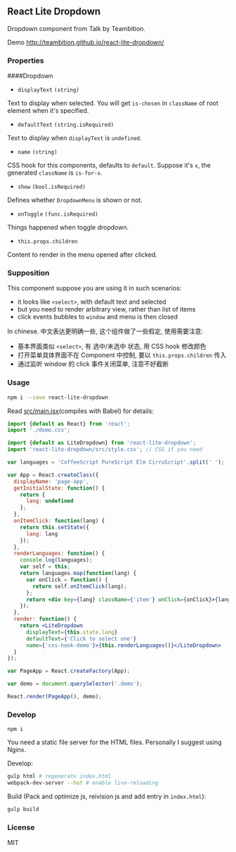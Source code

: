 
React Lite Dropdown
----

Dropdown component from Talk by Teambition.

Demo http://teambition.github.io/react-lite-dropdown/

### Properties

####Dropdown

* `displayText` `(string)`

Text to display when selected. You will get `is-chosen` in `className` of root element when it's specified.

* `defaultText` `(string.isRequired)`

Text to display when `displayText` is `undefined`.

* `name` `(string)`

CSS hook for this components, defaults to `default`. Suppose it's `x`, the generated `className` is `is-for-x`.

* `show` `(bool.isRequired)`

Defines whether `DropdownMenu` is shown or not.

* `onToggle` `(func.isRequired)`

Things happened when toggle dropdown.

* `this.props.children`

Content to render in the menu opened after clicked.

### Supposition

This component suppose you are using it in such scenarios:

* it looks like `<select>`, with default text and selected
* but you need to render arbitrary view, rather than list of items
* click events bubbles to `window` and menu is then closed

In chinese. 中文表达更明确一些, 这个组件做了一些假定, 使用需要注意:

* 基本界面类似 `<select>`, 有 选中/未选中 状态, 用 CSS hook 修改颜色
* 打开菜单具体界面不在 Component 中控制, 要以 `this.props.children` 传入
* 通过监听 window 的 click 事件关闭菜单, 注意不好截断

### Usage

```bash
npm i --save react-lite-dropdown
```

Read [src/main.jsx](main)(compiles with Babel) for details:

[main]: https://github.com/teambition/react-lite-dropdown/blob/gh-pages/src/main.jsx

```jsx
import {default as React} from 'react';
import './demo.css';

import {default as LiteDropdown} from 'react-lite-dropdown';
import 'react-lite-dropdown/src/style.css'; // CSS if you need

var languages = 'CoffeeScript PureScript Elm CirruScript'.split(' ');

var App = React.createClass({
  displayName: 'page-app',
  getInitialState: function() {
    return {
      lang: undefined
    };
  },
  onItemClick: function(lang) {
    return this.setState({
      lang: lang
    });
  },
  renderLanguages: function() {
    console.log(languages);
    var self = this;
    return languages.map(function(lang) {
      var onClick = function() {
        return self.onItemClick(lang);
      };
      return <div key={lang} className={'item'} onClick={onClick}>{lang}</div>;
    });
  },
  render: function() {
    return <LiteDropdown
      displayText={this.state.lang}
      defaultText={'Click to select one'}
      name={'css-hook-demo'}>{this.renderLanguages()}</LiteDropdown>
  }
});

var PageApp = React.createFactory(App);

var demo = document.querySelector('.demo');

React.render(PageApp(), demo);
```

### Develop

```text
npm i
```

You need a static file server for the HTML files. Personally I suggest using Nginx.

Develop:

```bash
gulp html # regenerate index.html
webpack-dev-server --hot # enable live-reloading
```

Build (Pack and optimize js, reivision js and add entry in `index.html`):

```bash
gulp build
```

### License

MIT
